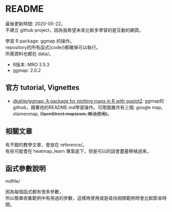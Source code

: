 # README

最後更新時間: 2020-05-22。  
不建立 github project，因為我希望未來比較多學習的是互動的網頁。

學習 R package: ggmap 的操作。  
repository的所有函式(code/)都確保可以執行。  
所需資料也都在 data/。

- R版本: MRO 3.5.3
- ggmap: 2.0.2

## 官方 tutorial, Vignettes

- [dkahle/ggmap: A package for plotting maps in R with ggplot2](https://github.com/dkahle/ggmap): ggmap的github，跟著他的README.md學習操作。可用圖層共有三個: google map, stamenmap, ~~OpenStreet map(osm, 無法使用)~~。

## 相關文章

有不錯的教學文章，會放在 reference/。  
有些可能會在 heatmap_learn 專案底下，但是可以的話會盡量移植過來。

## 函式參數說明

mdfile/

因為每個函式都有很多參數，  
所以簡單收集範例中有用過的參數，這樣再使用或是尋找相關範例時會比較節省時間。
